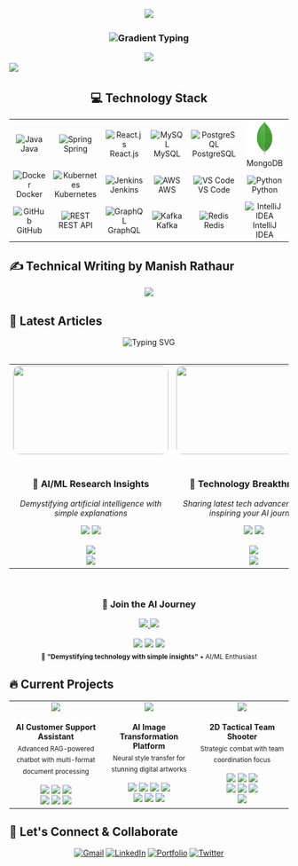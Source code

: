 <div align="center">
  <img src="https://capsule-render.vercel.app/api?type=waving&color=gradient&customColorList=0,2,2,30,26&height=150&section=header&text=Hi%20👋%20I'm%20Manish&fontSize=40&fontColor=fff&animation=twinkling&fontAlignY=35" />
</div>
<h3 align="center">
  <img src="https://readme-typing-svg.herokuapp.com?font=Orbitron&size=24&duration=2500&pause=1000&color=F75C7EFF&background=FFFFFF00&center=true&vCenter=true&width=500&lines=A+passionate+Java+Developer;Building+the+future+with+code;Innovation+through+technology" alt="Gradient Typing" />
</h3>
<div align="center">
  <img src="https://user-images.githubusercontent.com/74038190/225813708-98b745f2-7d22-48cf-9150-083f1b00d6c9.gif" width="500">
</div>
<div>
 <img src="https://user-images.githubusercontent.com/74038190/212284100-561aa473-3905-4a80-b561-0d28506553ee.gif" width="900"/>
</div>
<div align="center">
  <h2>💻 Technology Stack</h2>
  
  <table>
    <tr>
      <td align="center" width="96">
        <img src="https://techstack-generator.vercel.app/java-icon.svg" width="65" alt="Java"/>
        <br>Java
      </td>
      <td align="center" width="96">
        <img src="https://skillicons.dev/icons?i=spring" width="48" alt="Spring"/>
        <br>Spring
      </td>
      <td align="center" width="96">
       <img src="https://skillicons.dev/icons?i=react" width="48" alt="React.js"/>
<br>React.js
      </td>
      <td align="center" width="96">
        <img src="https://techstack-generator.vercel.app/mysql-icon.svg" width="65" alt="MySQL"/>
        <br>MySQL
      </td>
      <td align="center" width="96">
        <img src="https://skillicons.dev/icons?i=postgres" width="48" alt="PostgreSQL"/>
        <br>PostgreSQL
      </td>
      <td align="center" width="96">
        <img src="https://raw.githubusercontent.com/devicons/devicon/master/icons/mongodb/mongodb-original.svg" width="65" alt="MongoDB"/>
        <br>MongoDB
      </td>
    </tr>
    <tr>
      <td align="center" width="96">
        <img src="https://techstack-generator.vercel.app/docker-icon.svg" width="65" alt="Docker"/>
        <br>Docker
      </td>
      <td align="center" width="96">
        <img src="https://techstack-generator.vercel.app/kubernetes-icon.svg" width="65" alt="Kubernetes"/>
        <br>Kubernetes
      </td>
      <td align="center" width="96">
        <img src="https://skillicons.dev/icons?i=jenkins" width="48" alt="Jenkins"/>
        <br>Jenkins
      </td>
      <td align="center" width="96">
        <img src="https://techstack-generator.vercel.app/aws-icon.svg" width="65" alt="AWS"/>
        <br>AWS
      </td>
      <td align="center" width="96">
        <img src="https://skillicons.dev/icons?i=vscode" width="48" alt="VS Code"/>
<br>VS Code
      </td>
      <td align="center" width="96">
       <img src="https://skillicons.dev/icons?i=python" width="48" alt="Python"/>
<br>Python
      </td>
    </tr>
    <tr>
      <td align="center" width="96">
        <img src="https://techstack-generator.vercel.app/github-icon.svg" width="65" alt="GitHub"/>
        <br>GitHub
      </td>
      <td align="center" width="96">
        <img src="https://techstack-generator.vercel.app/restapi-icon.svg" width="65" alt="REST"/>
        <br>REST API
      </td>
      <td align="center" width="96">
        <img src="https://techstack-generator.vercel.app/graphql-icon.svg" width="65" alt="GraphQL"/>
        <br>GraphQL
      </td>
      <td align="center" width="96">
        <img src="https://skillicons.dev/icons?i=kafka" width="48" alt="Kafka"/>
        <br>Kafka
      </td>
      <td align="center" width="96">
<img src="https://skillicons.dev/icons?i=redis&theme=dark" width="65" alt="Redis"/>
        <br>Redis
      </td>
      <td align="center" width="96">
     <img src="https://skillicons.dev/icons?i=idea&theme=dark" width="65" alt="IntelliJ IDEA"/>
<br>IntelliJ IDEA
      </td>
    </tr>
  </table>
</div>

## ✍️ Technical Writing by Manish Rathaur

<div align="center">
  <img src="https://user-images.githubusercontent.com/74038190/235224431-e8c8c12e-6826-47f1-89fb-2ddad83b3abf.gif" width="300">
</div>

## 📝 Latest Articles

<div align="center">
  <img src="https://readme-typing-svg.herokuapp.com?font=JetBrains+Mono&weight=600&size=28&pause=1000&color=F7F7F7,FFFFFF,EBEBEB&center=true&width=500&lines=AI%2FML+Enthusiast;Demystifying+Technology;Simple+Insights" alt="Typing SVG" />
</div>
<br>

<div align="center">
  <table>
    <tr>
      <td align="center" width="300">
        <img width="280" height="160" src="https://via.placeholder.com/280x160/FF6B35/FFFFFF?text=AI%2FML+Research+Insights" style="border-radius: 12px;" />
        <br><br>
        <h3>🤖 AI/ML Research Insights</h3>
        <p><em>Demystifying artificial intelligence with simple explanations</em></p>
        <img src="https://img.shields.io/badge/AI%2FML-FF6B35?style=flat&logo=tensorflow&logoColor=white" />
        <img src="https://img.shields.io/badge/Research-4CAF50?style=flat" />
        <br><br>
        <a href="https://manishrathaur10.medium.com/">
          <img src="https://img.shields.io/badge/👏_Read_More-FF6B35?style=for-the-badge&logoColor=white" />
        </a>
        <br>
        <a href="https://manishrathaur10.medium.com/">
          <img src="https://img.shields.io/badge/View_on_Medium-12100E?style=for-the-badge&logo=medium&logoColor=white" />
        </a>
      </td>
      <td align="center" width="300">
        <img width="280" height="160" src="https://via.placeholder.com/280x160/2196F3/FFFFFF?text=Technology+Breakthroughs" style="border-radius: 12px;" />
        <br><br>
        <h3>🚀 Technology Breakthroughs</h3>
        <p><em>Sharing latest tech advancements and inspiring your AI journey</em></p>
        <img src="https://img.shields.io/badge/Technology-2196F3?style=flat&logo=gear&logoColor=white" />
        <img src="https://img.shields.io/badge/Innovation-4CAF50?style=flat" />
        <br><br>
        <a href="https://manishrathaur10.medium.com/">
          <img src="https://img.shields.io/badge/👏_Explore-2196F3?style=for-the-badge&logoColor=white" />
        </a>
        <br>
        <a href="https://manishrathaur10.medium.com/">
          <img src="https://img.shields.io/badge/View_on_Medium-12100E?style=for-the-badge&logo=medium&logoColor=white" />
        </a>
      </td>
    </tr>
  </table>
</div>

<br>

<div align="center">
  <h3>🧠 Join the AI Journey</h3>
  <a href="https://manishrathaur10.medium.com/">
    <img src="https://img.shields.io/badge/✍️_Follow_for_AI_Insights-12100E?style=for-the-badge&logo=medium&logoColor=white" />
  </a>
  <a href="https://manishrathaur10.medium.com/">
    <img src="https://img.shields.io/badge/🔔_Get_Notified-FF5722?style=for-the-badge&logo=medium&logoColor=white" />
  </a>
  <br><br>
  <img src="https://img.shields.io/badge/🤖_AI%2FML_Focus-success?style=flat-square&logo=tensorflow" />
  <img src="https://img.shields.io/badge/💡_Simple_Insights-orange?style=flat-square&logo=lightbulb" />
  <img src="https://img.shields.io/badge/🔬_Research_Based-blue?style=flat-square&logo=microscope" />
  <br>
  <sub>🚀 <strong>"Demystifying technology with simple insights"</strong> • AI/ML Enthusiast</sub>
</div>

## 🔥 Current Projects

<table>
  <tr>
   <td width="33%" valign="top">
  <div align="center">
    <img src="https://img.shields.io/badge/🤖_Mitra_Bot-Active-00C853?style=for-the-badge" />
    <br><br>
    <b>AI Customer Support Assistant</b><br>
    <sub>Advanced RAG-powered chatbot with multi-format document processing</sub><br><br>
    <img src="https://img.shields.io/badge/OpenAI-412991?style=flat&logo=openai&logoColor=white" />
    <img src="https://img.shields.io/badge/PostgreSQL-4169E1?style=flat&logo=postgresql&logoColor=white" />
    <img src="https://img.shields.io/badge/Redis-DC382D?style=flat&logo=redis&logoColor=white" />
    <br>
    <img src="https://img.shields.io/badge/Node.js-339933?style=flat&logo=node.js&logoColor=white" />
    <img src="https://img.shields.io/badge/FastAPI-009688?style=flat&logo=fastapi&logoColor=white" />
    <img src="https://img.shields.io/badge/JWT-000000?style=flat&logo=jsonwebtokens&logoColor=white" />
    <br>
  </div>
</td>
    <td width="33%" valign="top">
      <div align="center">
      <div align="center">
  <img src="https://img.shields.io/badge/🎨_Artify_Studio-AI_Powered-6B5BFF?style=for-the-badge" />
  <br><br>
  <b>AI Image Transformation Platform</b><br>
  <sub>Neural style transfer for stunning digital artworks</sub><br><br>
  
  <img src="https://img.shields.io/badge/React-61DAFB?style=flat&logo=react&logoColor=black" />
  <img src="https://img.shields.io/badge/Python-3776AB?style=flat&logo=python&logoColor=white" />
  <img src="https://img.shields.io/badge/TensorFlow-FF6F00?style=flat&logo=tensorflow&logoColor=white" />
  <img src="https://img.shields.io/badge/PyTorch-EE4C2C?style=flat&logo=pytorch&logoColor=white" />
  <br>
  <img src="https://img.shields.io/badge/FastAPI-009688?style=flat&logo=fastapi&logoColor=white" />
  <img src="https://img.shields.io/badge/MongoDB-47A248?style=flat&logo=mongodb&logoColor=white" />
  <img src="https://img.shields.io/badge/AWS-232F3E?style=flat&logo=amazon-aws&logoColor=white" />
  <br>
</div>
    </td>
    <td width="33%" valign="top">
      <div align="center">
      <div align="center">
  <img src="https://img.shields.io/badge/🎮_Manvik-In_Development-FF6B6B?style=for-the-badge" />
  <br><br>
  <b>2D Tactical Team Shooter</b><br>
  <sub>Strategic combat with team coordination focus</sub><br><br>
  
  <img src="https://img.shields.io/badge/Unity-000000?style=flat&logo=unity&logoColor=white" />
  <img src="https://img.shields.io/badge/C%23-239120?style=flat&logo=c-sharp&logoColor=white" />
  <img src="https://img.shields.io/badge/Photon-004480?style=flat&logo=photon&logoColor=white" />
  <br>
  <img src="https://img.shields.io/badge/Mirror-5865F2?style=flat" />
  <img src="https://img.shields.io/badge/Node.js-339933?style=flat&logo=node.js&logoColor=white" />
  <img src="https://img.shields.io/badge/WebSocket-010101?style=flat" />
  <br>
  <img src="https://img.shields.io/badge/Progress-25%25-orange?style=flat-square" />
</div>
      </div>
    </td>
  </tr>
</table>

## 🤝 Let's Connect & Collaborate

<div align="center">
  
[![Gmail](https://img.shields.io/badge/Gmail-333333?style=for-the-badge&logo=gmail&logoColor=red)](mailto:mrathaur704@gmail.com)
[![LinkedIn](https://img.shields.io/badge/LinkedIn-333333?style=for-the-badge&logo=linkedin&logoColor=blue)](https://www.linkedin.com/in/manish-rathaur-80b40b24a/)
[![Portfolio](https://img.shields.io/badge/Portfolio-333333?style=for-the-badge&logo=firefox&logoColor=orange)](https://yourportfolio.com)
[![Twitter](https://img.shields.io/badge/Twitter-333333?style=for-the-badge&logo=twitter&logoColor=1DA1F2)](https://x.com/mrathaur704)

</div>
